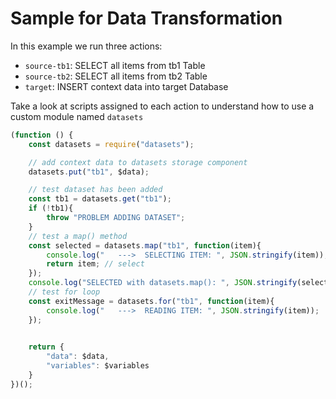 # Sample for Data Transformation #

In this example we run three actions:

 - `source-tb1`: SELECT all items from tb1 Table
 - `source-tb2`: SELECT all items from tb2 Table
 - `target`: INSERT context data into target Database

Take a look at scripts assigned to each action to understand how to use
a custom module named `datasets`

```javascript
(function () {
    const datasets = require("datasets");

    // add context data to datasets storage component
    datasets.put("tb1", $data);

    // test dataset has been added
    const tb1 = datasets.get("tb1");
    if (!tb1){
        throw "PROBLEM ADDING DATASET";
    }
    // test a map() method
    const selected = datasets.map("tb1", function(item){
        console.log("   --->  SELECTING ITEM: ", JSON.stringify(item));
        return item; // select
    });
    console.log("SELECTED with datasets.map(): ", JSON.stringify(selected));
    // test for loop
    const exitMessage = datasets.for("tb1", function(item){
        console.log("   --->  READING ITEM: ", JSON.stringify(item));
    });

   
    return {
        "data": $data,
        "variables": $variables
    }
})();
```